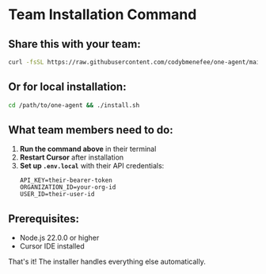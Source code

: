 # Team Installation Command

## Share this with your team:

```bash
curl -fsSL https://raw.githubusercontent.com/codybmenefee/one-agent/main/install.sh | bash
```

## Or for local installation:

```bash
cd /path/to/one-agent && ./install.sh
```

## What team members need to do:

1. **Run the command above** in their terminal
2. **Restart Cursor** after installation
3. **Set up `.env.local`** with their API credentials:
   ```env
   API_KEY=their-bearer-token
   ORGANIZATION_ID=your-org-id
   USER_ID=their-user-id
   ```

## Prerequisites:
- Node.js 22.0.0 or higher
- Cursor IDE installed

That's it! The installer handles everything else automatically.

